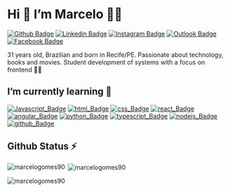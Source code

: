 # Hi 👋 I’m Marcelo :man_student:

[![Github Badge](https://img.shields.io/badge/-Github-000?style=flat-square&logo=Github&logoColor=white)](https://github.com/marcelogomes90) [![Linkedin Badge](https://img.shields.io/badge/-LinkedIn-blue?style=flat-square&logo=Linkedin&logoColor=white)](https://www.linkedin.com/in/marcelogomes90/) [![Instagram Badge](https://img.shields.io/badge/Instagram-E4405F?style=flat-square&logo=instagram&logoColor=white)](https://www.instagram.com/marcelogomes90/) [![Outlook Badge](https://img.shields.io/badge/Microsoft_Outlook-0078D4?style=flat-square&logo=microsoft-outlook&logoColor=white)](mailto:marcelo.sobrinho@outlook.com) [![Facebook Badge](https://img.shields.io/badge/Facebook-1877F2?style=flat-square&logo=facebook&logoColor=white)](https://www.facebook.com/profile.php?id=100025656512992)<br/>

31 years old, Brazilian and born in Recife/PE. Passionate about technology, books and movies. Student development of systems with a focus on frontend 👨‍💻

## I’m currently learning 🚀

[![Javascript_Badge](https://img.shields.io/badge/JavaScript-323330?style=for-the-badge&logo=javascript&logoColor=F7DF1E)]() [![html_Badge](https://img.shields.io/badge/HTML5-E34F26?style=for-the-badge&logo=html5&logoColor=white)]() [![css_Badge](https://img.shields.io/badge/CSS3-1572B6?style=for-the-badge&logo=css3&logoColor=white)]() [![react_Badge](https://img.shields.io/badge/React-20232A?style=for-the-badge&logo=react&logoColor=61DAFB)]() [![angular_Badge](https://img.shields.io/badge/Angular-DD0031?style=for-the-badge&logo=angular&logoColor=white)]() [![python_Badge](https://img.shields.io/badge/Python-FFD43B?style=for-the-badge&logo=python&logoColor=darkgreen)]() [![typescript_Badge](https://img.shields.io/badge/TypeScript-007ACC?style=for-the-badge&logo=typescript&logoColor=white)]() [![nodejs_Badge](https://img.shields.io/badge/Node.js-339933?style=for-the-badge&logo=nodedotjs&logoColor=white)]() [![github_Badge](https://img.shields.io/badge/GitHub-100000?style=for-the-badge&logo=github&logoColor=white)]()<br/>

## Github Status ⚡

<p><img align="left" src="https://github-readme-stats.vercel.app/api/top-langs?username=marcelogomes90&show_icons=true&locale=en&layout=compact" alt="marcelogomes90" /></p>
<p>&nbsp;<img align="center" src="https://github-readme-stats.vercel.app/api?username=marcelogomes90&show_icons=true&locale=en" alt="marcelogomes90" /></p
<p><img align="center" src="https://github-readme-streak-stats.herokuapp.com/?user=marcelogomes90&" alt="marcelogomes90" /></p>
